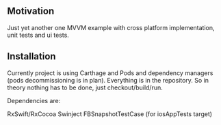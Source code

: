 ## Motivation

Just yet another one MVVM example with cross platform implementation, unit tests and ui tests.

## Installation

Currently project is using Carthage and Pods and dependency managers (pods decommissioning is in plan). Everything is in the repository. So in theory nothing has to be done, just checkout/build/run.

Dependencies are:

RxSwift/RxCocoa
Swinject
FBSnapshotTestCase (for iosAppTests target)

